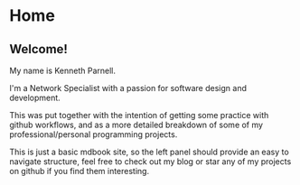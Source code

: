 # Home

## Welcome!

My name is Kenneth Parnell.

I'm a Network Specialist with a passion for software design and development.

This was put together with the intention of getting some practice with github workflows, and as a more detailed breakdown of some of my professional/personal programming projects.

This is just a basic mdbook site, so the left panel should provide an easy to navigate structure, feel free to check out my blog or star any of my projects on github if you find them interesting.
